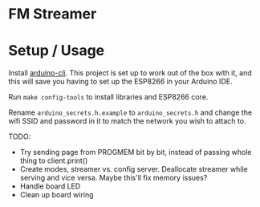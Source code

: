 # FM Streamer



# Setup / Usage

Install [arduino-cli](https://github.com/arduino/arduino-cli). This project is set up to work out of the box with it, and this will save you having to set up the ESP8266 in your Arduino IDE.

Run `make config-tools` to install libraries and ESP8266 core.

Rename `arduino_secrets.h.example` to `arduino_secrets.h` and change the wifi SSID and password in it to match the network you wish to attach to.


TODO:
- Try sending page from PROGMEM bit by bit, instead of passing whole thing to client.print()
- Create modes, streamer vs. config server. Deallocate streamer while serving and vice versa. Maybe this'll fix memory issues?
- Handle board LED
- Clean up board wiring
